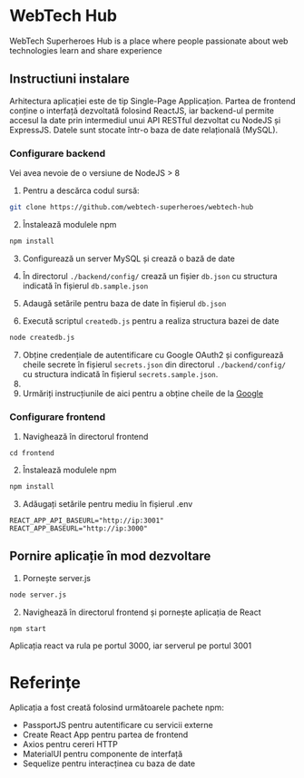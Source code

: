 # WebTech Hub

WebTech Superheroes Hub is a place where people passionate about web technologies learn and share experience

## Instructiuni instalare

Arhitectura aplicației este de tip Single-Page Applicațion. Partea de frontend conține o interfață dezvoltată folosind ReactJS, iar backend-ul permite accesul la date prin intermediul unui API RESTful dezvoltat cu NodeJS și ExpressJS. Datele sunt stocate într-o baza de date relațională (MySQL).

### Configurare backend
Vei avea nevoie de o versiune de NodeJS > 8

1. Pentru a descărca codul sursă:

```bash
git clone https://github.com/webtech-superheroes/webtech-hub
```


2. Înstalează modulele npm

```bash
npm install
```

3. Configurează un server MySQL și crează o bază de date

4. În directorul ```./backend/config/``` crează un fișier ```db.json``` cu structura indicată în fișierul ```db.sample.json```

5. Adaugă setările pentru baza de date în fișierul ```db.json```

6. Execută scriptul ```createdb.js``` pentru a realiza structura bazei de date

```bash
node createdb.js
```
7. Obține credențiale de autentificare cu Google OAuth2 și configurează cheile secrete în fișierul ```secrets.json``` din directorul ```./backend/config/``` cu structura indicată în fișierul ```secrets.sample.json```. 
8. 
9. Urmăriți instrucțiunile de aici pentru a obține cheile de la [Google](https://developers.google.com/identity/protocols/OAuth2)  

### Configurare frontend

1. Navighează în directorul frontend

```
cd frontend
```
2. Înstalează modulele npm

```bash
npm install
```

3. Adăugați setările pentru mediu în fișierul .env

```
REACT_APP_API_BASEURL="http://ip:3001"
REACT_APP_BASEURL="http://ip:3000"
```

## Pornire aplicație în mod dezvoltare

1. Pornește server.js

```bash
node server.js
```

2. Navighează în directorul frontend și pornește aplicația de React

```bash
npm start
```

Aplicația react va rula pe portul 3000, iar serverul pe portul 3001 

# Referințe

Aplicația a fost creată folosind următoarele pachete npm:

* PassportJS pentru autentificare cu servicii externe
* Create React App pentru partea de frontend
* Axios pentru cereri HTTP
* MaterialUI pentru componente de interfață
* Sequelize pentru interacținea cu baza de date







